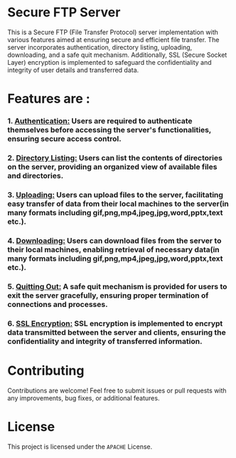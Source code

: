 # Secure FTP Server
 This is a Secure FTP (File Transfer Protocol) server implementation with various features aimed at ensuring secure and efficient file transfer. The server incorporates authentication, directory listing, uploading, downloading, and a safe quit mechanism. Additionally, SSL (Secure Socket Layer) encryption is implemented to safeguard the confidentiality and integrity of user details and transferred data. 

# Features are :

### 1. <ins>Authentication:</ins> Users are required to authenticate themselves before accessing the server's functionalities, ensuring secure access control.
        

### 2. <ins>Directory Listing:</ins> Users can list the contents of directories on the server, providing an organized view of available files and directories.

### 3. <ins>Uploading:</ins> Users can upload files to the server, facilitating easy transfer of data from their local machines to the server(in many formats including gif,png,mp4,jpeg,jpg,word,pptx,text etc.).

### 4. <ins>Downloading:</ins> Users can download files from the server to their local machines, enabling retrieval of necessary data(in many formats including gif,png,mp4,jpeg,jpg,word,pptx,text etc.).

### 5. <ins>Quitting Out:</ins> A safe quit mechanism is provided for users to exit the server gracefully, ensuring proper termination of connections and processes.

### 6. <ins>SSL Encryption:</ins> SSL encryption is implemented to encrypt data transmitted between the server and clients, ensuring the confidentiality and integrity of transferred information.

# Contributing
Contributions are welcome! Feel free to submit issues or pull requests with any improvements, bug fixes, or additional features.

# License
This project is licensed under the ```APACHE``` License. 








